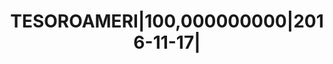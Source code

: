---
layout: asset
title: TESOROAMERI|100,000000000|2016-11-17|                       
isin: US912796JU41
---